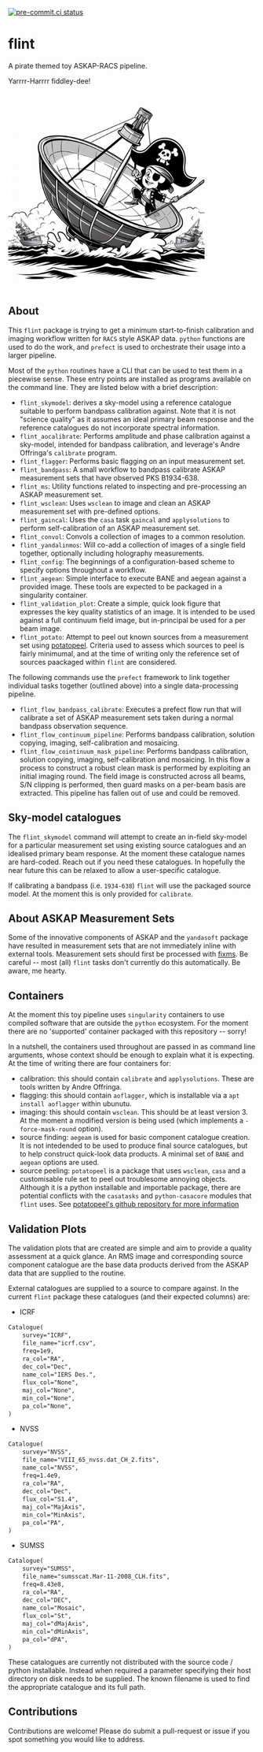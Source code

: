 [![pre-commit.ci status](https://results.pre-commit.ci/badge/github/tjgalvin/flint/main.svg)](https://results.pre-commit.ci/latest/github/tjgalvin/flint/main)
# flint

A pirate themed toy ASKAP-RACS pipeline.

Yarrrr-Harrrr fiddley-dee!

<img src="docs/logo.jpeg" alt="Capn' Flint - Credit: DALLE 3" style="width:400px;"/>

## About

This `flint` package is trying to get a minimum start-to-finish calibration and imaging workflow written for `RACS` style ASKAP data. `python` functions are used to do the work, and `prefect` is used to orchestrate their usage into a larger pipeline.

Most of the `python` routines have a CLI that can be used to test them in a piecewise sense. These entry points are installed as programs available on the command line. They are listed below with a brief description:
- `flint_skymodel`: derives a sky-model using a reference catalogue suitable to perform bandpass calibration against. Note that it is not "science quality" as it assumes an ideal primary beam response and the reference catalogues do not incorporate spectral information.
- `flint_aocalibrate`: Performs amplitude and phase calibration against a sky-model, intended for bandpass calibration, and leverage's Andre Offringa's `calibrate` program.
- `flint_flagger`: Performs basic flagging on an input measurement set.
- `flint_bandpass`: A small workflow to bandpass calibrate ASKAP measurement sets that have observed PKS B1934-638.
- `flint_ms`: Utility functions related to inspecting and pre-processing an ASKAP measurement set.
- `flint_wsclean`: Uses `wsclean` to image and clean an ASKAP measurement set with pre-defined options.
- `flint_gaincal`: Uses the `casa` task `gaincal` and `applysolutions` to perform self-calibration of an ASKAP measurement set.
- `flint_convol`: Convols a collection of images to a common resolution.
- `flint_yandalinmos`: Will co-add a collection of images of a single field together, optionally including holography measurements.
- `flint_config`: The beginnings of a configuration-based scheme to specify options throughout a workflow.
- `flint_aegean`: Simple interface to execute BANE and aegean against a provided image. These tools are expected to be packaged in a singularity container.
- `flint_validation_plot`: Create a simple, quick look figure that expresses the key quality statistics of an image. It is intended to be used against a full continuum field image, but in-principal be used for a per beam image.
- `flint_potato`: Attempt to peel out known sources from a measurement set using [potatopeel](
https://gitlab.com/Sunmish/potato/-/tree/main). Criteria used to assess which sources to peel is fairly minimumal, and at the time of writing only the reference set of sources paackaged within `flint` are considered. 

The following commands use the `prefect` framework to link together individual tasks together (outlined above) into a single data-processing pipeline.
- `flint_flow_bandpass_calibrate`: Executes a prefect flow run that will calibrate a set of ASKAP measurement sets taken during a normal bandpass observation sequence.
- `flint_flow_continuum_pipeline`: Performs bandpass calibration, solution copying, imaging, self-calibration and mosaicing.
- `flint_flow_cointinuum_mask_pipeline`: Performs bandpass calibration, solution copying, imaging, self-calibration and mosaicing. In this flow a process to construct a robust clean mask is performed by exploiting an initial imaging round. The field image is constructed across all beams, S/N clipping is performed, then guard masks on a per-beam basis are extracted. This pipeline has fallen out of use and could be removed. 

## Sky-model catalogues

The `flint_skymodel` command will attempt to create an in-field sky-model for a particular measurement set using existing source catalogues and an idealised primary beam response. At the moment these catalogue names are hard-coded. Reach out if you need these catalogues. In hopefully the near future this can be relaxed to allow a user-specific catalogue.

If calibrating a bandpass (i.e. `1934-638`) `flint` will use the packaged source model. At the moment this is only provided for `calibrate`.

## About ASKAP Measurement Sets

Some of the innovative components of ASKAP and the `yandasoft` package have resulted in measurement sets that are not immediately inline with external tools. Measurement sets should first be processed with [fixms](https://github.com/AlecThomson/FixMS). Be careful -- most (all) `flint` tasks don't currently do this automatically. Be aware, me hearty.

## Containers

At the moment this toy pipeline uses `singularity` containers to use compiled software that are outside the `python` ecosystem. For the moment there are no 'supported' container packaged with this repository -- sorry!

In a nutshell, the containers used throughout are passed in as command line arguments, whose context should be enough to explain what it is expecting. At the time of writing there are four containers for:
- calibration: this should contain `calibrate` and `applysolutions`. These are tools written by Andre Offringa.
- flagging: this should contain `aoflagger`, which is installable via a `apt install aoflagger` within ubunutu.
- imaging: this should contain `wsclean`. This should be at least version 3. At the moment a modified version is being used (which implements a `-force-mask-round` option).
- source finding: `aegeam` is used for basic component catalogue creation. It is not intedended to be used to produce final source catalogues, but to help construct quick-look data products. A minimal set of `BANE` and `aegean` options are used.
- source peeling: `potatopeel` is a package that uses `wsclean`, `casa` and a customisable rule set to peel out troublesome annoying objects. Although it is a python installable and importable package, there are potential conflicts with the `casatasks` and `python-casacore` modules that `flint` uses. See [potatopeel's github repository for more information](
https://gitlab.com/Sunmish/potato/-/tree/main)

## Validation Plots

The validation plots that are created are simple and aim to provide a quality assessment at a quick glance. An RMS image and corresponding source component catalogue are the base data products derived from the ASKAP data that are supplied to the routine.

External catalogues are supplied to a source to compare against. In the current `flint` package these catalogues (and their expected columns) are:
- ICRF

```
Catalogue(
    survey="ICRF",
    file_name="icrf.csv",
    freq=1e9,
    ra_col="RA",
    dec_col="Dec",
    name_col="IERS Des.",
    flux_col="None",
    maj_col="None",
    min_col="None",
    pa_col="None",
)
```
- NVSS
```
Catalogue(
    survey="NVSS",
    file_name="VIII_65_nvss.dat_CH_2.fits",
    name_col="NVSS",
    freq=1.4e9,
    ra_col="RA",
    dec_col="Dec",
    flux_col="S1.4",
    maj_col="MajAxis",
    min_col="MinAxis",
    pa_col="PA",
)
```
- SUMSS
```
Catalogue(
    survey="SUMSS",
    file_name="sumsscat.Mar-11-2008_CLH.fits",
    freq=8.43e8,
    ra_col="RA",
    dec_col="DEC",
    name_col="Mosaic",
    flux_col="St",
    maj_col="dMajAxis",
    min_col="dMinAxis",
    pa_col="dPA",
)
```

These catalogues are currently not distributed with the source code / python installable. Instead when required a parameter specifying their host directory on disk needs to be supplied. The known filename is used to find the appropriate catalogue and its full path.


## Contributions

Contributions are welcome! Please do submit a pull-request or issue if you spot something you would like to address.
